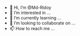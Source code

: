 - 👋 Hi, I’m @Md-Ridoy
- 👀 I’m interested in ...
- 🌱 I’m currently learning ...
- 💞️ I’m looking to collaborate on ...
- 📫 How to reach me ...

<!---
Md-Ridoy/Md-Ridoy is a ✨ special ✨ repository because its `README.md` (this file) appears on your GitHub profile.
You can click the Preview link to take a look at your changes.
--->
